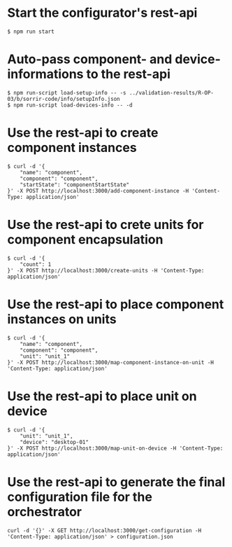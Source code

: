# Start the configurator's rest-api
```
$ npm run start
```

# Auto-pass component- and device-informations to the rest-api
```
$ npm run-script load-setup-info -- -s ../validation-results/R-OP-03/b/sorrir-code/info/setupInfo.json
$ npm run-script load-devices-info -- -d
```

# Use the rest-api to create component instances
```
$ curl -d '{
    "name": "component",
    "component": "component",
    "startState": "componentStartState"
}' -X POST http://localhost:3000/add-component-instance -H 'Content-Type: application/json'
```

# Use the rest-api to crete units for component encapsulation
```
$ curl -d '{
    "count": 1
}' -X POST http://localhost:3000/create-units -H 'Content-Type: application/json'
```

# Use the rest-api to place component instances on units
```
$ curl -d '{
    "name": "component",
    "component": "component",
    "unit": "unit_1"
}' -X POST http://localhost:3000/map-component-instance-on-unit -H 'Content-Type: application/json'
```

# Use the rest-api to place unit on device
```
$ curl -d '{
    "unit": "unit_1",
    "device": "desktop-01"
}' -X POST http://localhost:3000/map-unit-on-device -H 'Content-Type: application/json'
```

# Use the rest-api to generate the final configuration file for the orchestrator
```
curl -d '{}' -X GET http://localhost:3000/get-configuration -H 'Content-Type: application/json' > configuration.json
```
